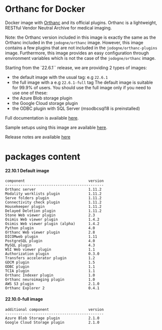 # Orthanc for Docker
Docker image with [Orthanc](https://www.orthanc-server.com/) and its official plugins. Orthanc is a lightweight, RESTful Vendor Neutral Archive for medical imaging.

Note: the Orthanc version included in this image is exactly the same as the Orthanc included in the `jodogne/orthanc` image.  However,
this image contains a few plugins that are not included in the `jodogne/orthanc-plugins` image.  Furthermore,
this image provides an easy configuration through environment variables which is not the case of the `jodogne/orthanc` image.

Starting from the `22.6.1`` release, we are providing 2 types of images:
  - the default image with the usual tag: e.g `22.6.1`
  - the full image with a e.g `22.6.1-full` tag
The default image is suitable for 99.9% of users.
You should use the full image only if you need to use one of these:
  - the Azure Blob storage plugin
  - the Google Cloud storage plugin
  - the ODBC plugin with SQL Server (msodbcsql18 is preinstalled)

Full documentation is available [here](https://book.orthanc-server.com/users/docker-osimis.html).

Sample setups using this image are available [here](https://bitbucket.org/osimis/orthanc-setup-samples/).

Release notes are available [here](https://bitbucket.org/osimis/orthanc-builder/src/master/release-notes-docker-images.txt)


# packages content

#### 22.10.1 Default image
```
component                             version
---------------------------------------------
Orthanc server                        1.11.2
Modality worklists plugin             1.11.2
Serve folders plugin                  1.11.2
Connectivity check plugin             1.11.2
Housekeeper plugin                    1.11.2
Delayed Deletion plugin               1.11.2
Stone Web viewer plugin               2.3
Osimis Web viewer plugin              1.4.2
Osimis Web viewer plugin (alpha)      1.4.2
Python plugin                         4.0
Orthanc Web viewer plugin             2.8
DICOMweb plugin                       1.11
PostgreSQL plugin                     4.0
MySQL plugin                          4.3
WSI Web viewer plugin                 1.1
Authorization plugin                  0.3.0
Transfers accelerator plugin          1.2
GDCM plugin                           1.5
ODBC plugin                           1.1
TCIA plugin                           1.1
Orthanc Indexer plugin                1.0
Orthanc neuroimaging plugin           1.0
AWS S3 plugin                         2.1.0
Orthanc Explorer 2                    0.4.1
```

#### 22.10.0-full image 
```
additional component                  version
---------------------------------------------
Azure Blob Storage plugin             2.1.0
Google Cloud Storage plugin           2.1.0
````